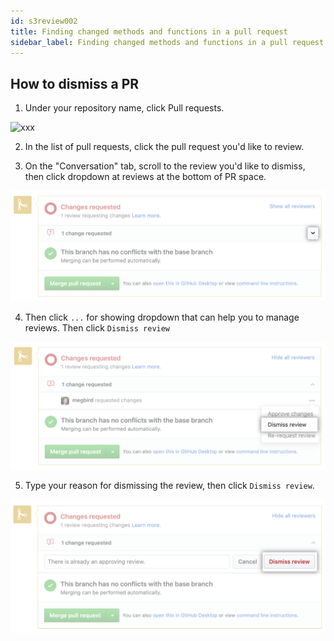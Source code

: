 ```yaml
---
id: s3review002
title: Finding changed methods and functions in a pull request
sidebar_label: Finding changed methods and functions in a pull request
---
```



## How to dismiss a PR

1. Under your repository name, click  Pull requests.



![xxx](https://raw.githubusercontent.com/ChickenKyiv/awesome-git-article/master/img/PR/review/repo-tabs-pull-requests.png)

2. In the list of pull requests, click the pull request you'd like to review.

3. On the "Conversation" tab, scroll to the review you'd like to dismiss, then click dropdown at reviews at the bottom of PR space.



![xxx](https://raw.githubusercontent.com/ChickenKyiv/awesome-git-article/master/img/PR/review/pull-request-open-menu.png)

4. Then click `...` for showing dropdown that can help you to manage reviews. Then click `Dismiss review`



![xxx](https://raw.githubusercontent.com/ChickenKyiv/awesome-git-article/master/img/PR/review/pull-request-dismiss-review.png)

5. Type your reason for dismissing the review, then click `Dismiss review`.



![xxx](https://raw.githubusercontent.com/ChickenKyiv/awesome-git-article/master/img/PR/review/pull-request-dismiss-review-button.png)
